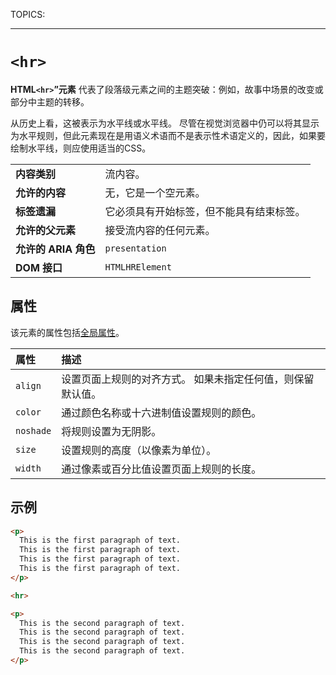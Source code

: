 TOPICS: <hr>

# `<hr>`

**HTML`<hr>`”元素** 代表了段落级元素之间的主题突破：例如，故事中场景的改变或部分中主题的转移。

从历史上看，这被表示为水平线或水平线。 尽管在视觉浏览器中仍可以将其显示为水平规则，但此元素现在是用语义术语而不是表示性术语定义的，因此，如果要绘制水平线，则应使用适当的CSS。

|  |  |
| :-- | :-- |
| **内容类别** | 流内容。 |
| **允许的内容** | 无，它是一个空元素。 |
| **标签遗漏** | 它必须具有开始标签，但不能具有结束标签。 |
| **允许的父元素** | 接受流内容的任何元素。|
| **允许的 ARIA 角色** | `presentation` |
| **DOM 接口** | `HTMLHRElement` |

## 属性

该元素的属性包括[全局属性](https://wiki.developer.mozilla.org/en-US/docs/HTML/Global_attributes)。

| 属性 | 描述 |
| :-- | :-- |
| `align` | 设置页面上规则的对齐方式。 如果未指定任何值，则保留默认值。|
| `color` | 通过颜色名称或十六进制值设置规则的颜色。|
| `noshade` | 将规则设置为无阴影。|
| `size` | 设置规则的高度（以像素为单位）。|
| `width` | 通过像素或百分比值设置页面上规则的长度。|

## 示例

```html
<p>
  This is the first paragraph of text.
  This is the first paragraph of text.
  This is the first paragraph of text.
  This is the first paragraph of text.
</p>

<hr>

<p>
  This is the second paragraph of text.
  This is the second paragraph of text.
  This is the second paragraph of text.
  This is the second paragraph of text.
</p>
```
